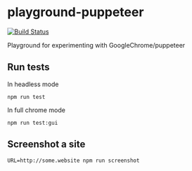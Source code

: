 # playground-puppeteer
[![Build Status](https://travis-ci.org/UsainBloot/playground-puppeteer.svg?branch=master)](https://travis-ci.org/UsainBloot/playground-puppeteer)

Playground for experimenting with GoogleChrome/puppeteer

## Run tests
In headless mode
```
npm run test
```

In full chrome mode
```
npm run test:gui
```

## Screenshot a site
```
URL=http://some.website npm run screenshot
```
